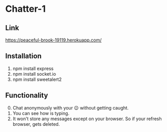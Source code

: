 # Chatter-1
## Link
https://peaceful-brook-19119.herokuapp.com/

## Installation
1. npm install express
2. npm install socket.io
3. npm install sweetalert2

## Functionality
0. Chat anonymously with your 😉 without getting caught.
1. You can see how is typing.
2. It won't store any messages except on your browser. So if your refresh browser, gets deleted.
